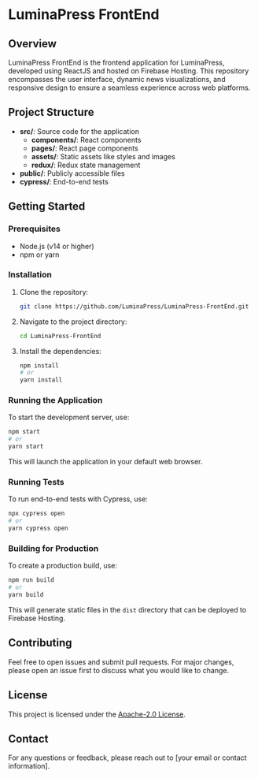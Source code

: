 # LuminaPress FrontEnd

## Overview

LuminaPress FrontEnd is the frontend application for LuminaPress, developed using ReactJS and hosted on Firebase Hosting. This repository encompasses the user interface, dynamic news visualizations, and responsive design to ensure a seamless experience across web platforms.

## Project Structure

- **src/**: Source code for the application
  - **components/**: React components
  - **pages/**: React page components
  - **assets/**: Static assets like styles and images
  - **redux/**: Redux state management
- **public/**: Publicly accessible files
- **cypress/**: End-to-end tests

## Getting Started

### Prerequisites

- Node.js (v14 or higher)
- npm or yarn

### Installation

1. Clone the repository:
   ```sh
   git clone https://github.com/LuminaPress/LuminaPress-FrontEnd.git
   ```
2. Navigate to the project directory:
   ```sh
   cd LuminaPress-FrontEnd
   ```
3. Install the dependencies:
   ```sh
   npm install
   # or
   yarn install
   ```

### Running the Application

To start the development server, use:

```sh
npm start
# or
yarn start
```

This will launch the application in your default web browser.

### Running Tests

To run end-to-end tests with Cypress, use:

```sh
npx cypress open
# or
yarn cypress open
```

### Building for Production

To create a production build, use:

```sh
npm run build
# or
yarn build
```

This will generate static files in the `dist` directory that can be deployed to Firebase Hosting.

## Contributing

Feel free to open issues and submit pull requests. For major changes, please open an issue first to discuss what you would like to change.

## License

This project is licensed under the [Apache-2.0 License](LICENSE).

## Contact

For any questions or feedback, please reach out to [your email or contact information].
